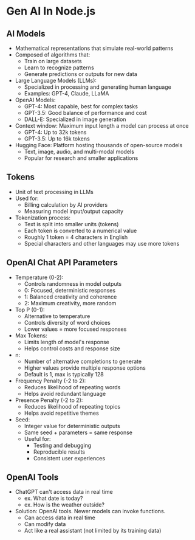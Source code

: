# Gen AI In Node.js

## AI Models

- Mathematical representations that simulate real-world patterns
- Composed of algorithms that:
  - Train on large datasets
  - Learn to recognize patterns
  - Generate predictions or outputs for new data
- Large Language Models (LLMs):
  - Specialized in processing and generating human language
  - Examples: GPT-4, Claude, LLaMA
- OpenAI Models:
  - GPT-4: Most capable, best for complex tasks
  - GPT-3.5: Good balance of performance and cost
  - DALL-E: Specialized in image generation
- Context window: Maximum input length a model can process at once
  - GPT-4: Up to 32k tokens
  - GPT-3.5: Up to 16k tokens
- Hugging Face: Platform hosting thousands of open-source models
  - Text, image, audio, and multi-modal models
  - Popular for research and smaller applications

## Tokens

- Unit of text processing in LLMs
- Used for:
  - Billing calculation by AI providers
  - Measuring model input/output capacity
- Tokenization process:
  - Text is split into smaller units (tokens)
  - Each token is converted to a numerical value
  - Roughly 1 token = 4 characters in English
  - Special characters and other languages may use more tokens

## OpenAI Chat API Parameters

- Temperature (0-2):
  - Controls randomness in model outputs
  - 0: Focused, deterministic responses
  - 1: Balanced creativity and coherence
  - 2: Maximum creativity, more random
- Top P (0-1):
  - Alternative to temperature
  - Controls diversity of word choices
  - Lower values = more focused responses
- Max Tokens:
  - Limits length of model's response
  - Helps control costs and response size
- n:
  - Number of alternative completions to generate
  - Higher values provide multiple response options
  - Default is 1, max is typically 128
- Frequency Penalty (-2 to 2):
  - Reduces likelihood of repeating words
  - Helps avoid redundant language
- Presence Penalty (-2 to 2):
  - Reduces likelihood of repeating topics
  - Helps avoid repetitive themes
- Seed:
  - Integer value for deterministic outputs
  - Same seed + parameters = same response
  - Useful for:
    - Testing and debugging
    - Reproducible results
    - Consistent user experiences

## OpenAI Tools

- ChatGPT can't access data in real time
  - ex. What date is today?
  - ex. How is the weather outside?
- Solution: OpenAI tools. Newer models can invoke functions.
  - Can access data in real time
  - Can modify data
  - Act like a real assistant (not limited by its training data)

